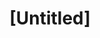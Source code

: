 ---
pid: ch1109
title: "[Untitled]"
location_transcription: 
coordinates: "[-75.162974606489, 39.951743787395]"
zipcode: 
gen_neighborhood: 
neighborhood: 
outside_phl: 
age: 
age_range: 
instagram: 
image_file_name: ch_1109.jpg
proposal_transcription: |-
  Swing

  Monkey Bar

  Slide
topic: Health,Youth
topic_summary: 0, 0
type: Playground
keywords_other: drawing, doodle
credit: 
image_labels: 
twitter: 
facebook: 
permalink: "/monuments/ch1109/"
layout: item-page
---